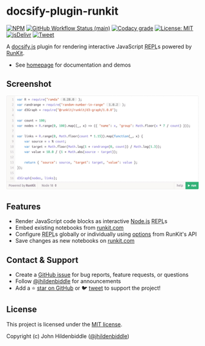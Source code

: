 # docsify-plugin-runkit

[![NPM](https://img.shields.io/npm/v/docsify-plugin-runkit.svg?style=flat-square)](https://www.npmjs.com/package/docsify-plugin-runkit)
[![GitHub Workflow Status (main)](https://img.shields.io/github/workflow/status/jhildenbiddle/docsify-plugin-runkit/Build/main?label=checks&style=flat-square)](https://github.com/jhildenbiddle/docsify-plugin-runkit/actions?query=branch%3Amain+)
[![Codacy grade](https://img.shields.io/codacy/grade/e9c2a9504211450ab39e0d72a1158a47.svg?style=flat-square)](https://app.codacy.com/gh/jhildenbiddle/docsify-plugin-runkit/dashboard)
[![License: MIT](https://img.shields.io/badge/License-MIT-yellow.svg?style=flat-square)](https://github.com/jhildenbiddle/docsify-plugin-runkit/blob/main/LICENSE)
[![jsDelivr](https://data.jsdelivr.com/v1/package/npm/docsify-plugin-runkit/badge)](https://www.jsdelivr.com/package/npm/docsify-plugin-runkit)
[![Tweet](https://img.shields.io/twitter/url/http/shields.io.svg?style=social)](https://twitter.com/intent/tweet?url=https%3A%2F%2Fgithub.com%2Fjhildenbiddle%2Fdocsify-plugin-runkit&hashtags=docsify,developers,frontend,plugin)

A [docsify.js](https://docsify.js.org) plugin for rendering interactive JavaScript <abbr title="Read-Eval-Print Loop">REPL</abbr>s powered by [RunKit](https://runkit.com/).

* See [homepage](https://jhildenbiddle.github.io/docsify-plugin-runkit) for documentation and demos

## Screenshot

<a href="https://jhildenbiddle.github.io/docsify-plugin-runkit">
  <picture>
    <source srcset="docs/assets/img/screenshot-runkit.webp" type="image/webp">
    <img src="docs/assets/img/screenshot-runkit.jpg" alt="screenshot">
  </picture>
</a>

## Features

- Render JavaScript code blocks as interactive [Node.js](https://nodejs.org/en/) <abbr title="Read-Eval-Print Loop">REPL</abbr>s
- Embed existing notebooks from [runkit.com](https://runkit.com/)
- Configure <abbr title="Read-Eval-Print Loop">REPL</abbr>s globally or individually using [options](https://jhildenbiddle.github.io/docsify-plugin-runkit#options) from RunKit's API
- Save changes as new notebooks on [runkit.com](https://runkit.com/)

## Contact & Support

- Create a [GitHub issue](https://github.com/jhildenbiddle/docsify-plugin-runkit/issues) for bug reports, feature requests, or questions
- Follow [@jhildenbiddle](https://twitter.com/jhildenbiddle) for announcements
- Add a ⭐️ [star on GitHub](https://github.com/jhildenbiddle/docsify-plugin-runkit) or 🐦 [tweet](https://twitter.com/intent/tweet?url=https%3A%2F%2Fgithub.com%2Fjhildenbiddle%2Fdocsify-plugin-runkit&hashtags=docsify,developers,frontend,javascript) to support the project!

## License

This project is licensed under the [MIT license](https://github.com/jhildenbiddle/docsify-plugin-runkit/blob/main/LICENSE).

Copyright (c) John Hildenbiddle ([@jhildenbiddle](https://twitter.com/jhildenbiddle))
